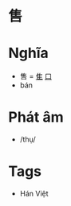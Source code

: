 # 售

# Nghĩa
* 售 = [隹](隹.md) [口](口.md)
* bán

# Phát âm
* /thụ/

# Tags
* Hán Việt

<script>window.HANZI_FIELD='售';</script>
